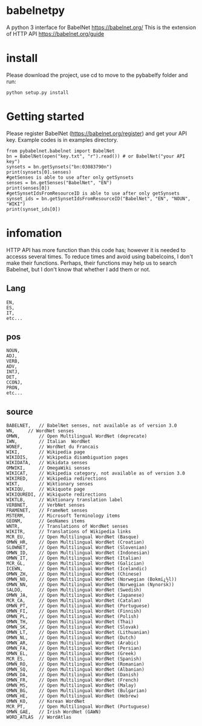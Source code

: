 # babelnetpy
A python 3 interface for BabelNet https://babelnet.org/
This is the extension of HTTP API https://babelnet.org/guide

# install
Please download the project, use cd to move to the pybabelfy folder and run:
```
python setup.py install
```

# Getting started
Please register BabelNet (https://babelnet.org/register) and get your API key.
Example codes is in examples directory.
```
from pybabelnet.babelnet import BabelNet
bn = BabelNet(open("key.txt", "r").read()) # or BabelNet("your API key")
synsets = bn.getSynsets("bn:03083790n")
print(synsets[0].senses)
#getSenses is able to use after only getSynsets
senses = bn.getSenses("BabelNet", "EN")
print(senses[0])
#getSynsetIdsFromResourceID is able to use after only getSynsets
synset_ids = bn.getSynsetIdsFromResourceID("BabelNet", "EN", "NOUN", "WIKI")
print(synset_ids[0])
```

# infomation
HTTP API has more function than this code has; however it is needed to accesss several times. To reduce times and avoid using babelcoins, I don't make their functions. Perhaps, their functions may help us to search Babelnet, but I don't know that whether I add them or not.

## Lang
```
EN,
ES,
IT,
etc...
```

## pos
```
NOUN,
ADJ,
VERB,
ADV,
INTJ,
DET,
CCONJ,
PRON,
etc...
```

## source
```
BABELNET,	// BabelNet senses, not available as of version 3.0
WN,		// WordNet senses
OMWN,		// Open Multilingual WordNet (deprecate)
IWN,		// Italian  WordNet
WONEF,		// WordNet du Francais
WIKI,		// Wikipedia page
WIKIDIS,	// Wikipedia disambiguation pages
WIKIDATA,	// Wikidata senses
OMWIKI,		// OmegaWiki senses
WIKICAT,	// Wikipedia category, not available as of version 3.0
WIKIRED,	// Wikipedia redirections
WIKT,		// Wiktionary senses
WIKIQU,		// Wikiquote page
WIKIQUREDI,	// Wikiquote redirections
WIKTLB,		// Wiktionary translation label
VERBNET,	// VerbNet senses
FRAMENET,	// FrameNet senses
MSTERM,		// Microsoft Terminology items
GEONM,		// GeoNames items
WNTR,		// Translations of WordNet senses
WIKITR,		// Translations of Wikipedia links
MCR_EU,		// Open Multilingual WordNet (Basque)
OMWN_HR,	// Open Multilingual WordNet (Croatian)
SLOWNET,	// Open Multilingual WordNet (Slovenian)
OMWN_ID,	// Open Multilingual WordNet (Indonesian)
OMWN_IT,	// Open Multilingual WordNet (Italian)
MCR_GL,		// Open Multilingual WordNet (Galician)
ICEWN,		// Open Multilingual WordNet (Icelandic)
OMWN_ZH,	// Open Multilingual WordNet (Chinese)
OMWN_NO,	// Open Multilingual WordNet (Norwegian (Bokmï¿½l))
OMWN_NN,	// Open Multilingual WordNet (Norwegian (Nynorsk))
SALDO,		// Open Multilingual WordNet (Swedish)
OMWN_JA,	// Open Multilingual WordNet (Japanese)
MCR_CA,		// Open Multilingual WordNet (Catalan)
OMWN_PT,	// Open Multilingual WordNet (Portuguese)
OMWN_FI,	// Open Multilingual WordNet (Finnish)
OMWN_PL,	// Open Multilingual WordNet (Polish)
OMWN_TH,	// Open Multilingual WordNet (Thai)
OMWN_SK,	// Open Multilingual WordNet (Slovak)
OMWN_LT,	// Open Multilingual WordNet (Lithuanian)
OMWN_NL,	// Open Multilingual WordNet (Dutch)
OMWN_AR,	// Open Multilingual WordNet (Arabic)
OMWN_FA,	// Open Multilingual WordNet (Persian)
OMWN_EL,	// Open Multilingual WordNet (Greek)
MCR_ES,		// Open Multilingual WordNet (Spanish)
OMWN_RO,	// Open Multilingual WordNet (Romanian)
OMWN_SQ,	// Open Multilingual WordNet (Albanian)
OMWN_DA,	// Open Multilingual WordNet (Danish)
OMWN_FR,	// Open Multilingual WordNet (French)
OMWN_MS,	// Open Multilingual WordNet (Malay)
OMWN_BG,	// Open Multilingual WordNet (Bulgarian)
OMWN_HE,	// Open Multilingual WordNet (Hebrew)
OMWN_KO,	// Korean WordNet
MCR_PT,		// Open Multilingual WordNet (Portuguese)
OMWN_GAE,	// Irish WordNet (GAWN)
WORD_ATLAS	// WordAtlas
```

